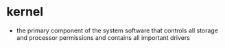 # kernel

- the primary component of the system software that controls all storage and processor permissions and contains all important drivers
